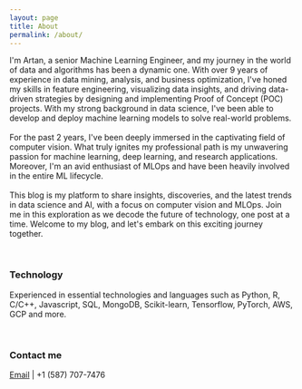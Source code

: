 ```yaml
---
layout: page
title: About
permalink: /about/
---
```



I'm Artan, a senior Machine Learning Engineer, and my journey in the world of data and algorithms has been a dynamic one. With over 9 years of experience in data mining, analysis, and business optimization, I've honed my skills in feature engineering, visualizing data insights, and driving data-driven strategies by designing and implementing Proof of Concept (POC) projects. With my strong background in data science, I've been able to develop and deploy machine learning models to solve real-world problems.  
<br>
For the past 2 years, I've been deeply immersed in the captivating field of computer vision. What truly ignites my professional path is my unwavering passion for machine learning, deep learning, and research applications. Moreover, I'm an avid enthusiast of MLOps and have been heavily involved in the entire ML lifecycle.  
<br>
This blog is my platform to share insights, discoveries, and the latest trends in data science and AI, with a focus on computer vision and MLOps. Join me in this exploration as we decode the future of technology, one post at a time. Welcome to my blog, and let's embark on this exciting journey together.

<br>

### Technology

Experienced in essential technologies and languages such as Python, R, C/C++, Javascript, SQL, MongoDB, Scikit-learn, Tensorflow, PyTorch, AWS, GCP and more.  

<br>

### Contact me

[Email](mailto:artan.zdn@gmail.com)   |   +1 (587) 707-7476
